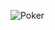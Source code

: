 ![Poker](https://www.google.com/imgres?imgurl=https%3A%2F%2Fs1.1zoom.ru%2Fbig0%2F697%2FLgjH2m5c8emE66pjdExmgep47BAdKTrCJ7wo_Dating_576752_1280x853.jpg&imgrefurl=https%3A%2F%2Fwww.1zoom.ru%2F%25D0%259F%25D1%2580%25D0%25B8%25D1%2580%25D0%25BE%25D0%25B4%25D0%25B0%2F%25D0%25BE%25D0%25B1%25D0%25BE%25D0%25B8%2F576752%2Fz1143.9%2F&tbnid=ZSM-wnAeztHkLM&vet=12ahUKEwiy_aK-1AKVrrKGSDtbLrcW77HPEwrJM2Ej2yFNYw..i&docid=lLZvOJQgnmXwyM&w=1280&h=853&q=%D0%BA%D0%B0%D1%80%D1%82%D0%B8%D0%BD%D0%BA%D0%B0&ved=2ahUKEwiy_aK-1AKVrrKGSDtbLrcW77HPEwrJM2Ej2yFNYwr)

